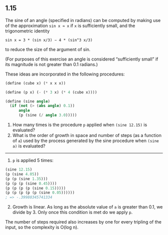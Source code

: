 ## 1.15

The sine of an angle (specified in radians) can be computed by making use of the approximation `sin x ≈ x` if `x` is sufficiently small, and the trigonometric identity
```
sin x = 3 * (sin x/3) − 4 * (sin^3 x/3)
```
to reduce the size of the argument of sin.

(For purposes of this exercise an angle is considered “sufficiently small” if its magnitude is not greater than 0.1 radians.)

These ideas are incorporated in the following procedures:

```scm
(define (cube x) (* x x x))

(define (p x) (- (* 3 x) (* 4 (cube x))))

(define (sine angle)
  (if (not (> (abs angle) 0.1))
      angle
      (p (sine (/ angle 3.0)))))
```

1. How many times is the procedure `p` applied when `(sine 12.15)` is evaluated?
2. What is the order of growth in space and number of steps (as a function of `a`) used by the process generated by the sine procedure when `(sine a)` is evaluated?

---

1. `p` is applied 5 times:
```scm
(sine 12.15)
(p (sine 4.05))
(p (p (sine 1.35)))
(p (p (p (sine 0.45))))
(p (p (p (p (sine 0.15)))))
(p (p (p (p (p (sine 0.05))))))
; => -.39980345741334
```

2. Growth is linear. As long as the absolute value of `a` is greater than 0.1, we divide by 3. Only once this condition is met do we apply `p`.

The number of steps required also increases by one for every tripling of the input, so the complexity is O(log n).